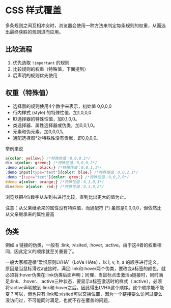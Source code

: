# CSS 样式覆盖

多条规则之间互相冲突时，浏览器会使用一种方法来判定每条规则的权重，从而选出最终获胜的规则进而应用。

## 比较流程

1. 优先选取 `!important` 的规则
2. 比较规则的权重（特殊值，下面提到）
3. 后声明的规则优先使用

## 权重（特殊值）

* 选择器的规则使用4个数字来表示，初始值 0,0,0,0
* 行内样式 (style) 的特殊性值，加1,0,0,0
* ID选择器的特殊性值，加0,1,0,0。
* 类选择器、属性选择器或伪类，加0,0,1,0。
* 元素和伪元素，加0,0,0,1。
* 通配选择器\*对特殊性没有贡献，即0,0,0,0。

举例来说

```css
a{color: yellow;} /*特殊性值：0,0,0,1*/
div a{color: green;} /*特殊性值：0,0,0,2*/
.demo a{color: black;} /*特殊性值：0,0,1,1*/
.demo input[type="text"]{color: blue;} /*特殊性值：0,0,2,1*/
.demo *[type="text"]{color: grey;} /*特殊性值：0,0,2,0*/
#demo a{color: orange;} /*特殊性值：0,1,0,1*/
div#demo a{color: red;} /*特殊性值：0,1,0,2*/
```

浏览器把4位数字从左到右进行比较，直到比出更大的值为止。

注意：从父亲继承来的属性没有特殊值，而通配符 (\*) 虽然是0,0,0,0，但依然比从父亲继承来的属性要高

## 伪类

例如 a 链接的伪类，一般有 :link, :visited, :hover, :active。由于这4者的权重相同，因此定义的顺序就至关重要了。

一般大家都遵循“爱恨原则LVHA”（LoVe HAte），以 l, v, h, a 的顺序进行定义。
原因是当鼠标滑过a链接时，满足:link和:hover两个伪类，要改变a标签的颜色，就必须将:hover伪类在:link伪类后面声明；同理，当鼠标点击激活a链接时，同时满足:link、:hover、:active三种状态，要显示a标签激活时的样式（:active），必须将:active声明放到:link和:hover之后。因此得出LVHA这个顺序。这个顺序能不能变？可以，但也只有:link和:visited可以交换位置，因为一个链接要么访问过要么没访问过，不可能同时满足，也就不存在覆盖的问题。